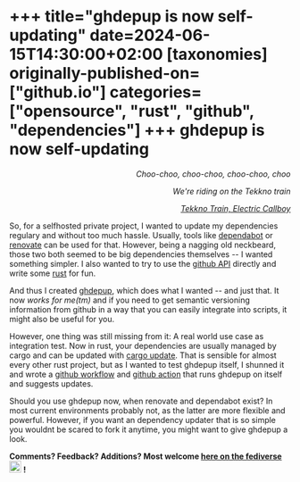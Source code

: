 ﻿+++
title="ghdepup is now self-updating"
date=2024-06-15T14:30:00+02:00
[taxonomies]
originally-published-on=["github.io"]
categories=["opensource", "rust", "github", "dependencies"]
+++
ghdepup is now self-updating
============================

<p style="text-align:right;"><em>Choo-choo, choo-choo, choo-choo, choo</em></p>
<p style="text-align:right;"><em>We're riding on the Tekkno train</em></p>
<p style="text-align:right;"><em><a href="https://www.youtube.com/watch?v=CFlhlZbeKgE">Tekkno Train, Electric Callboy</a></em></p>

So, for a selfhosted private project, I wanted to update my dependencies regulary and without too much hassle. Usually, tools like [dependabot](https://github.com/dependabot) or [renovate](https://github.com/renovatebot/renovate) can be used for that. However, being a nagging old neckbeard, those two both seemed to be big dependencies themselves -- I wanted something simpler. I also wanted to try to use the [github API](https://docs.github.com/en/rest?apiVersion=2022-11-28) directly and write some [rust](https://www.rust-lang.org/) for fun.

And thus I created [ghdepup](https://www.rust-lang.org/), which does what I wanted -- and just that. It now <em>works for me(tm)</em> and if you need to get semantic versioning information from github in a way that you can easily integrate into scripts, it might also be useful for you.

However, one thing was still missing from it: A real world use case as integration test. Now in rust, your dependencies are usually managed by cargo and can be updated with [cargo update](https://doc.rust-lang.org/cargo/commands/cargo-update.html). That is sensible for almost every other rust project, but as I wanted to test ghdepup itself, I shunned it and wrote a [github workflow](https://github.com/bjoernmichaelsen/ghdepup/actions/runs/9524791148/workflow) and [github action](https://github.com/bjoernmichaelsen/ghdepup/tree/main/.github/actions/selfupdate) that runs ghdepup on itself and suggests updates.

Should you use ghdepup now, when renovate and dependabot exist? In most current environments probably not, as the latter are more flexible and powerful. However, if you want an dependency updater that is so simple you wouldnt be scared to fork it anytime, you might want to give ghdepup a look. 


**Comments? Feedback? Additions? Most welcome [here on the fediverse](https://chaos.social/@Sweetshark/)** <img style="width:1.5em" src="/img/gh/mastodon.svg"/> **!**
